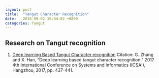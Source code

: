 ```yaml
---
layout: post
title:  "Tangut Character Recognition"
date:   2018-09-02 16:34:02 +0800
categories: Tangut
---
```

## Research on Tangut recognition

1. [Deep learning Based Tangut Character recognition](https://ieeexplore.ieee.org/document/8248332/)
   Citation: G. Zhang and X. Han, "Deep learning based tangut character recognition," 2017 4th International Conference on Systems and Informatics (ICSAI), Hangzhou, 2017, pp. 437-441.

